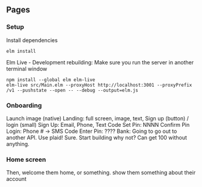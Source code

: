 Pages
-----


### Setup

Install dependencies

    elm install

Elm Live - Development rebuilding: Make sure you run the server in another terminal window

    npm install --global elm elm-live
    elm-live src/Main.elm --proxyHost http://localhost:3001 --proxyPrefix /v1 --pushstate --open -- --debug --output=elm.js


### Onboarding

Launch image (native)
Landing: full screen, image, text, Sign up (button) / login (small)
Sign Up: Email, Phone, Text Code
  Set Pin: NNNN
  Confirm Pin
Login: Phone # -> SMS Code
  Enter Pin: ????
Bank: Going to go out to another API. Use plaid! Sure. Start building why not? Can get 100 without anything.


### Home screen

Then, welcome them home, or something. show them something about their account


